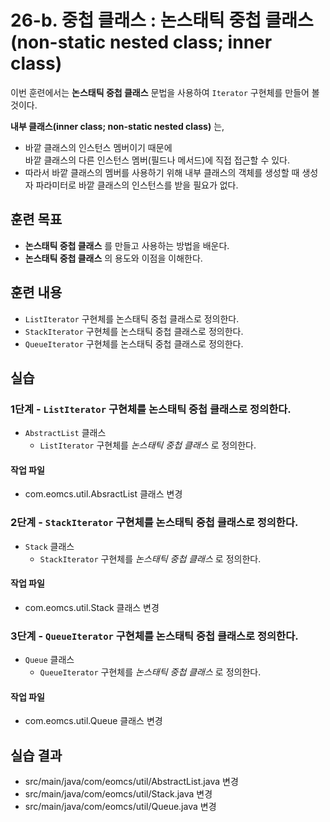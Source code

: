 # 26-b. 중첩 클래스 : 논스태틱 중첩 클래스(non-static nested class; inner class)

이번 훈련에서는 **논스태틱 중첩 클래스** 문법을 사용하여 `Iterator` 구현체를 만들어 볼 것이다.

**내부 클래스(inner class; non-static nested class)** 는, 

- 바깥 클래스의 인스턴스 멤버이기 때문에   
  바깥 클래스의 다른 인스턴스 멤버(필드나 메서드)에 직접 접근할 수 있다.
- 따라서 바깥 클래스의 멤버를 사용하기 위해 내부 클래스의 객체를 생성할 때 
  생성자 파라미터로 바깥 클래스의 인스턴스를 받을 필요가 없다.

## 훈련 목표

- **논스태틱 중첩 클래스** 를 만들고 사용하는 방법을 배운다.
- **논스태틱 중첩 클래스** 의 용도와 이점을 이해한다.


## 훈련 내용

- `ListIterator` 구현체를 논스태틱 중첩 클래스로 정의한다. 
- `StackIterator` 구현체를 논스태틱 중첩 클래스로 정의한다.
- `QueueIterator` 구현체를 논스태틱 중첩 클래스로 정의한다.


## 실습

### 1단계 - `ListIterator` 구현체를 논스태틱 중첩 클래스로 정의한다. 

- `AbstractList` 클래스
  - `ListIterator` 구현체를 *논스태틱 중첩 클래스* 로 정의한다. 

#### 작업 파일

- com.eomcs.util.AbsractList 클래스 변경


### 2단계 - `StackIterator` 구현체를 논스태틱 중첩 클래스로 정의한다. 

- `Stack` 클래스
  - `StackIterator` 구현체를 *논스태틱 중첩 클래스* 로 정의한다. 

#### 작업 파일

- com.eomcs.util.Stack 클래스 변경


### 3단계 - `QueueIterator` 구현체를 논스태틱 중첩 클래스로 정의한다. 

- `Queue` 클래스
  - `QueueIterator` 구현체를 *논스태틱 중첩 클래스* 로 정의한다. 

#### 작업 파일

- com.eomcs.util.Queue 클래스 변경


## 실습 결과

- src/main/java/com/eomcs/util/AbstractList.java 변경
- src/main/java/com/eomcs/util/Stack.java 변경
- src/main/java/com/eomcs/util/Queue.java 변경
  